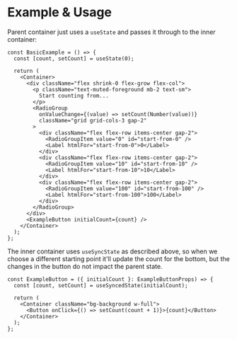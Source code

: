 # Example & Usage

Parent container just uses a `useState` and passes it through to the inner container:

```tsx
const BasicExample = () => {
  const [count, setCount] = useState(0);

  return (
    <Container>
      <div className="flex shrink-0 flex-grow flex-col">
        <p className="text-muted-foreground mb-2 text-sm">
          Start counting from...
        </p>
        <RadioGroup
          onValueChange={(value) => setCount(Number(value))}
          className="grid grid-cols-3 gap-2"
        >
          <div className="flex flex-row items-center gap-2">
            <RadioGroupItem value="0" id="start-from-0" />
            <Label htmlFor="start-from-0">0</Label>
          </div>
          <div className="flex flex-row items-center gap-2">
            <RadioGroupItem value="10" id="start-from-10" />
            <Label htmlFor="start-from-10">10</Label>
          </div>
          <div className="flex flex-row items-center gap-2">
            <RadioGroupItem value="100" id="start-from-100" />
            <Label htmlFor="start-from-100">100</Label>
          </div>
        </RadioGroup>
      </div>
      <ExampleButton initialCount={count} />
    </Container>
  );
};
```

The inner container uses `useSyncState` as described above, so when we choose a different starting point it'll update the count for the bottom, but the changes in the button do not impact the parent state.

```tsx
const ExampleButton = ({ initialCount }: ExampleButtonProps) => {
  const [count, setCount] = useSyncedState(initialCount);

  return (
    <Container className="bg-background w-full">
      <Button onClick={() => setCount(count + 1)}>{count}</Button>
    </Container>
  );
};
```
